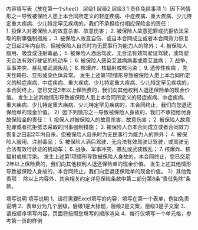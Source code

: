 内容填写表（放在第一个sheet）
	层级1	层级2	层级3
	1 责任免除事项
		1）因下列情形之一导致被保险人患上本合同所定义的轻症疾病、中症疾病、重大疾病、少儿特定重大疾病、少儿特定罕见疾病的，我们不承担给付相应保险金的责任：	 
			1. 投保人对被保险人的故意杀害、故意伤害；
			2. 被保险人故意犯罪或抗拒依法采取的刑事强制措施；
			3. 被保险人故意自伤、或自本合同成立或者本合同效力恢复之日起2年内自杀，但被保险人自杀时为无民事行为能力人的除外；
			4. 被保险人服用、吸食或注射毒品；
			5. 被保险人酒后驾驶、无合法有效驾驶证驾驶，或驾驶无合法有效行驶证的机动车；
			6. 被保险人感染艾滋病病毒或患艾滋病；
			7. 战争、军事冲突、暴乱或武装叛乱；
			8. 核爆炸、核辐射或核污染；
			9. 遗传性疾病 ，先天性畸形、变形或染色体异常。
			发生上述第1项情形导致被保险人患上本合同所定义的轻症疾病、中症疾病、重大疾病、少儿特定重大疾病、少儿特定罕见疾病的，本合同终止，您已交足2年以上保险费的，我们向其他权利人退还保险单的现金价值。
			发生上述其他情形导致被保险人患上本合同所定义的轻症疾病、中症疾病、重大疾病、少儿特定重大疾病、少儿特定罕见疾病的，本合同终止，我们向您退还保险单的现金价值。
		2）因下列情形之一导致被保险人身故的，我们不承担给付身故保险金的责任：
			1. 投保人对被保险人的故意杀害、故意伤害；
			2. 被保险人故意犯罪或者抗拒依法采取的刑事强制措施；
			3. 被保险人自本合同成立或者合同效力恢复之日起2年内自杀，但被保险人自杀时为无民事行为能力人的除外；
			4. 被保险人服用、注射毒品；
			5. 被保险人酒后驾驶、无合法有效驾驶证驾驶，或驾驶无合法有效行驶证的机动车；
			6. 战争、军事冲突、暴乱或武装叛乱；
			7. 核爆炸、核辐射或核污染。
			发生上述第1项情形导致被保险人身故的，本合同终止，您已交足2年以上保险费的，我们向其他权利人退还保险单的现金价值。
			发生上述其他情形导致被保险人身故的，本合同终止，我们向您退还保险单的现金价值。
		3）其他免责项：
			除以上内容外，其余相关约定详见保险条款中第二部分第8条“责任免除”条款。


填写说明
	填写说明
	1、请将需要Excel填写的内容，填写在第一个表单，例如免责说明
	2、表单分为几个层级，层级1是大标题，层级2是文案，层级3是子文案
	3、请按顺序填写内容，页面将按照您填写的顺序渲染
	4、每行仅填写一个单元格，参考第一页的样例


